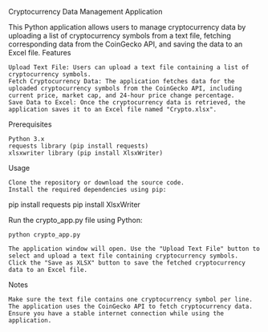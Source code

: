 Cryptocurrency Data Management Application

This Python application allows users to manage cryptocurrency data by uploading a list of cryptocurrency symbols from a text file, fetching corresponding data from the CoinGecko API, and saving the data to an Excel file.
Features

    Upload Text File: Users can upload a text file containing a list of cryptocurrency symbols.
    Fetch Cryptocurrency Data: The application fetches data for the uploaded cryptocurrency symbols from the CoinGecko API, including current price, market cap, and 24-hour price change percentage.
    Save Data to Excel: Once the cryptocurrency data is retrieved, the application saves it to an Excel file named "Crypto.xlsx".

Prerequisites

    Python 3.x
    requests library (pip install requests)
    xlsxwriter library (pip install XlsxWriter)

Usage

    Clone the repository or download the source code.
    Install the required dependencies using pip:

pip install requests
pip install XlsxWriter

Run the crypto_app.py file using Python:

    python crypto_app.py

    The application window will open. Use the "Upload Text File" button to select and upload a text file containing cryptocurrency symbols.
    Click the "Save as XLSX" button to save the fetched cryptocurrency data to an Excel file.

Notes

    Make sure the text file contains one cryptocurrency symbol per line.
    The application uses the CoinGecko API to fetch cryptocurrency data. Ensure you have a stable internet connection while using the application.

